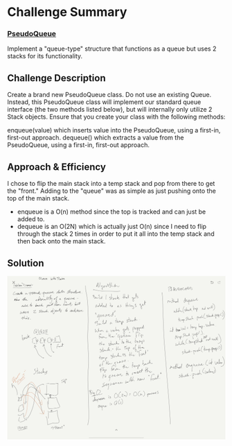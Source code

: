 # Challenge Summary
### [PseudoQueue](../src/main/java/code/challenges/stacksandqueues/PseudoQueue.java)  
Implement a "queue-type" structure that functions as a queue but uses 2 stacks for its functionality.

## Challenge Description
Create a brand new PseudoQueue class. Do not use an existing Queue. Instead, this PseudoQueue class will implement our standard queue interface (the two methods listed below), but will internally only utilize 2 Stack objects. Ensure that you create your class with the following methods:

enqueue(value) which inserts value into the PseudoQueue, using a first-in, first-out approach.
dequeue() which extracts a value from the PseudoQueue, using a first-in, first-out approach.

## Approach & Efficiency
I chose to flip the main stack into a temp stack and pop from there to get the "front."
Adding to the "queue" was as simple as just pushing onto the top of the main stack.
- enqueue is a O(n) method since the top is tracked and can just be added to.
- dequeue is an O(2N) which is actually just O(n) since I need to flip through the stack 2 times in order to put it all into the temp stack and then back onto the main stack.


## Solution
![Whiteboard](../assets/whiteboard_PseudoQueue.jpg)